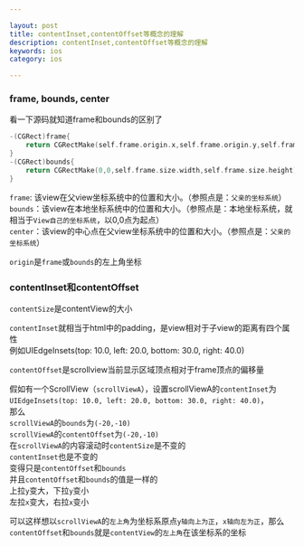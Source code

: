 ```yaml
---

layout: post
title: contentInset,contentOffset等概念的理解
description: contentInset,contentOffset等概念的理解
keywords: ios
category: ios

---
```

### frame, bounds, center

看一下源码就知道frame和bounds的区别了

```c
-(CGRect)frame{
    return CGRectMake(self.frame.origin.x,self.frame.origin.y,self.frame.size.width,self.frame.size.height);
}
-(CGRect)bounds{
    return CGRectMake(0,0,self.frame.size.width,self.frame.size.height);
}
```

`frame`: 该view在父view坐标系统中的位置和大小。（参照点是：`父亲的坐标系统`）  
`bounds`：该view在本地坐标系统中的位置和大小。（参照点是：本地坐标系统，就相当于`View自己的坐标系统`，以0,0点为起点）  
`center`：该view的中心点在父view坐标系统中的位置和大小。（参照点是：`父亲的坐标系统`）

`origin`是`frame`或`bounds`的左上角坐标

### contentInset和contentOffset
`contentSize`是contentView的大小  

`contentInset`就相当于html中的padding，是view相对于子view的距离有四个属性  
例如UIEdgeInsets(top: 10.0, left: 20.0, bottom: 30.0, right: 40.0)   

`contentOffset`是scrollview当前显示区域顶点相对于frame顶点的偏移量


假如有一个ScrollView（`scrollViewA`），设置scrollViewA的`contentInset`为`UIEdgeInsets(top: 10.0, left: 20.0, bottom: 30.0, right: 40.0)`，  
那么  
`scrollViewA`的`bounds`为`(-20,-10)`  
`scrollViewA`的`contentOffset`为`(-20,-10)`  
在`scrollViewA`的内容滚动时`contentSize`是不变的  
`contentInset`也是不变的  
变得只是`contentOffset`和`bounds`  
并且`contentOffset`和`bounds`的值是一样的  
上拉`y`变大，下拉`y`变小  
左拉`x`变大，右拉`x`变小

可以这样想以`scrollViewA`的`左上角`为坐标系原点`y轴向上为正`，`x轴向左为正`，那么`contentOffset`和`bounds`就是`contentView`的`左上角`在该坐标系的坐标



